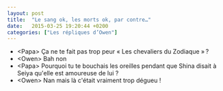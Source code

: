 ```yaml
---
layout: post
title:  "Le sang ok, les morts ok, par contre…"
date:   2015-03-25 19:20:44 +0200
categories: ["Les répliques d’Owen"]
---
```


-   \<Papa\> Ça ne te fait pas trop peur « Les chevaliers du Zodiaque » ?
-   \<Owen\> Bah non
-   \<Papa\> Pourquoi tu te bouchais les oreilles pendant que Shina disait à Seiya qu'elle est amoureuse de lui ?
-   \<Owen\> Nan mais là c'était vraiment trop dégueu !

<!--more-->
